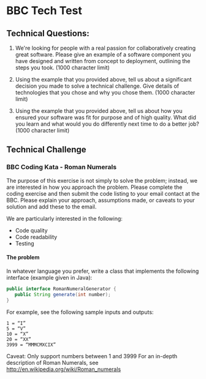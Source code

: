 # BBC Tech Test

## Technical Questions:

1.  We're looking for people with a real passion for collaboratively creating great software. Please give an example of a software component you have designed and written from concept to deployment, outlining the steps you took. (1000 character limit)

2.  Using the example that you provided above, tell us about a significant decision you made to solve a technical challenge. Give details of technologies that you chose and why you chose them. (1000 character limit)

3.  Using the example that you provided above, tell us about how you ensured your software was fit for purpose and of high quality. What did you learn and what would you do differently next time to do a better job? (1000 character limit)

## Technical Challenge

### BBC Coding Kata - Roman Numerals

The purpose of this exercise is not simply to solve the problem; instead, we are interested in how you approach the problem.
Please complete the coding exercise and then submit the code listing to your email contact at the BBC. Please explain your approach, assumptions made, or caveats to your solution and add these to the email.

We are particularly interested in the following:

* Code quality
* Code readability
* Testing

#### The problem

In whatever language you prefer, write a class that implements the following interface (example given in Java):

```java
public interface RomanNumeralGenerator {
   public String generate(int number);
}
```

For example, see the following sample inputs and outputs:

```
1 = “I”
5 = “V”
10 = “X”
20 = “XX”
3999 = “MMMCMXCIX”
```

Caveat: Only support numbers between 1 and 3999
For an in-depth description of Roman Numerals, see http://en.wikipedia.org/wiki/Roman_numerals
